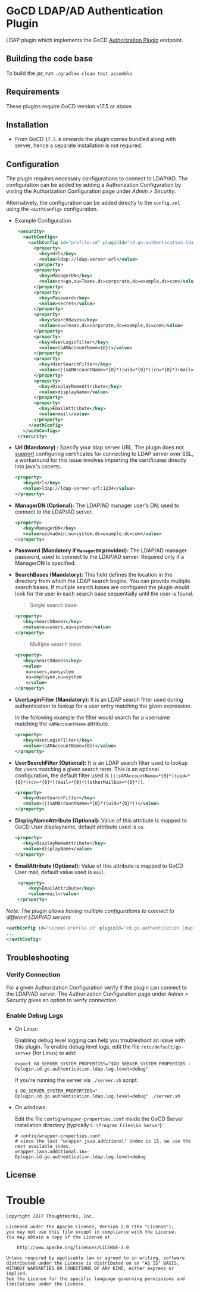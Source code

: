 # GoCD LDAP/AD Authentication Plugin

LDAP plugin which implements the GoCD [Authorization Plugin](https://plugin-api.gocd.io/current/authorization/) endpoint.

## Building the code base

To build the jar, run `./gradlew clean test assemble`

## Requirements

These plugins require GoCD version v17.5 or above.

## Installation

- From GoCD `17.5.0` onwards the plugin comes bundled along with server, hence a separate installation is not required.

## Configuration

The plugin requires necessary configurations to connect to LDAP/AD. The configuration can be added by adding a Authorization Configuration by visting the Authorization Configuration page under *Admin > Security*.

Alternatively, the configuration can be added directly to the `config.xml` using the `<authConfig>` configuration.
  
* Example Configuration
 
   ```xml
    <security>
      <authConfigs>
        <authConfig id="profile-id" pluginId="cd.go.authentication.ldap">
          <property>
            <key>Url</key>
            <value>ldap://ldap-server-url</value>
          </property>
          <property>
            <key>ManagerDN</key>
            <value>cn=go,ou=Teams,dc=corporate,dc=example,dc=com</value>
          </property>
          <property>
            <key>Password</key>
            <value>secret</value>
          </property>
          <property>
            <key>SearchBases</key>
            <value>ou=Teams,dc=corporate,dc=example,dc=com</value>
          </property>
          <property>
            <key>UserLoginFilter</key>
            <value>(sAMAccountName={0})</value>
          </property>
          <property>
            <key>UserSearchFilter</key>
            <value>(|(sAMAccountName=*{0}*)(uid=*{0}*)(cn=*{0}*)(mail=*{0}*)(otherMailbox=*{0}*))</value>
          </property>
          <property>
            <key>DisplayNameAttribute</key>
            <value>displayName</value>
          </property>
          <property>
            <key>EmailAttribute</key>
            <value>mail</value>
          </property>
        </authConfig>
      </authConfigs>
    </security>
    ```

* **Url (Mandatory) :** Specify your ldap server URL. The plugin does not [support](https://github.com/gocd/gocd-ldap-authentication-plugin/issues/24) configuring certificates for connecting to LDAP server over SSL, a workaround for this issue involves importing the certificates directly into java's cacerts.


    ```xml
    <property>
       <key>Url</key>
       <value>ldap://ldap-server-url:1234</value>
    </property>
    ```

* **ManagerDN (Optional):**  The LDAP/AD manager user's DN, used to connect to the LDAP/AD server.
 
    ```xml
    <property>
       <key>ManagerDN</key>
       <value>uid=admin,ou=system,dc=example,dc=com</value>
    </property>
    ```

* **Password (Mandatory if `ManagerDN` provided):** The LDAP/AD manager password, used to connect to the LDAP/AD server. Required only if a ManagerDN is specified.

* **SearchBases (Mandatory):** This field defines the location in the directory from which the LDAP search begins.
You can provide multiple search bases. If multiple search bases are configured the plugin would look for the user in each search base sequentially until the user is found.

    > Single search base: 
    ```xml
    <property>
       <key>SearchBases</key>
       <value>ou=users,ou=system</value>
    </property>
    ```
    
    > Multiple search base
    ```xml
    <property>
       <key>SearchBases</key>
       <value>
        ou=users,ou=system
        ou=employee,ou=system
        </value>
    </property>
    ```
* **UserLoginFilter (Mandatory):** It is an LDAP search filter used during authentication to lookup for a user entry matching the given expression.

    In the following example the filter would search for a username matching the ```sAMAccountName``` attribute.
    
    ```xml
    <property>
       <key>UserLoginFilter</key>
       <value>(sAMAccountName={0})</value>
    </property>
    ```
    
* **UserSearchFilter (Optional):** It is an LDAP search filter used to lookup for users matching a given search term.
This is an optional configuration, the default filter used is ```(|(sAMAccountName=*{0}*)(uid=*{0}*)(cn=*{0}*)(mail=*{0}*)(otherMailbox=*{0}*))```.

    ```xml
    <property>
       <key>UserSearchFilter</key>
       <value>(|(sAMAccountName=*{0}*)(uid=*{0}*))</value>
    </property>
    ```
  
* **DisplayNameAttribute (Optional):** Value of this attribute is mapped to GoCD User displayname, default attribute used is ```cn```.

    ```xml
    <property>
       <key>DisplayNameAttribute</key>
       <value>displayName</value>
    </property>
    ```

* **EmailAttribute (Optional):** Value of this attribute is mapped to GoCD User mail, default value used is ```mail```.
 
   ```xml
    <property>
        <key>EmailAttribute</key>
        <value>mail</value>
    </property>
    ```

*Note: The plugin allows having multiple configurations to connect to different LDAP/AD servers*

```xml
<authConfig id="second-profile-id" pluginId="cd.go.authentication.ldap">
...
</authConfig>
```

## Troubleshooting

### Verify Connection

For a given Authorization Configuration verify if the plugin can connect to the LDAP/AD server. The Authorization Configuration page under *Admin > Security* gives an option to verify connection.

### Enable Debug Logs

* On Linux:

    Enabling debug level logging can help you troubleshoot an issue with this plugin. To enable debug level logs, edit the file `/etc/default/go-server` (for Linux) to add:

    ```shell
    export GO_SERVER_SYSTEM_PROPERTIES="$GO_SERVER_SYSTEM_PROPERTIES -Dplugin.cd.go.authentication.ldap.log.level=debug"
    ```

    If you're running the server via `./server.sh` script:

    ```shell
    $ GO_SERVER_SYSTEM_PROPERTIES="-Dplugin.cd.go.authentication.ldap.log.level=debug" ./server.sh
    ```

* On windows:

    Edit the file `config/wrapper-properties.conf` inside the GoCD Server installation directory (typically `C:\Program Files\Go Server`):

    ```
    # config/wrapper-properties.conf
    # since the last "wrapper.java.additional" index is 15, we use the next available index.
    wrapper.java.additional.16=-Dplugin.cd.go.authentication.ldap.log.level=debug
    ```

## License

# Trouble
```plain
Copyright 2017 ThoughtWorks, Inc.

Licensed under the Apache License, Version 2.0 (the "License");
you may not use this file except in compliance with the License.
You may obtain a copy of the License at

    http://www.apache.org/licenses/LICENSE-2.0

Unless required by applicable law or agreed to in writing, software
distributed under the License is distributed on an "AS IS" BASIS,
WITHOUT WARRANTIES OR CONDITIONS OF ANY KIND, either express or implied.
See the License for the specific language governing permissions and
limitations under the License.
```
